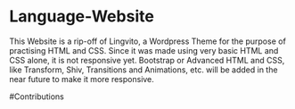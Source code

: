 # Language-Website
This Website is a rip-off of Lingvito, a Wordpress Theme for the purpose of  practising HTML and CSS.
Since it was made using very basic HTML and CSS alone, it is not responsive yet.
Bootstrap or Advanced HTML and CSS, like Transform, Shiv, Transitions and Animations, etc. will be added in the near future to make it more responsive.

#Contributions
